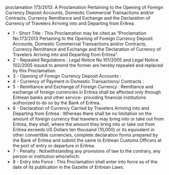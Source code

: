 proclamation 173&#x2F;2013: A Proclamation Pertaining to the Opening of Foreign Currency Deposit Accounts, Domestic Commercial Transactions and&#x2F;or Contracts, Currency Remittance and Exchange and the Declaration of Currency of Travelers Arriving into and Departing from Eritrea 

<ul>
			<li>1 - Short Title : This Proclamation may be cited as “Proclamation No.173&#x2F;2013 Pertaining to the Opening of Foreign Currency Deposit Accounts, Domestic Commercial Transactions and&#x2F;or Contracts, Currency Remittance and Exchange and the Declaration of Currency of Travelers Arriving into and Departing from Eritrea&quot;. <ul>
			</ul></li>			<li>2 - Repealed Regulations : Legal Notice No.101&#x2F;2005 and Legal Notice 102&#x2F;2005 issued to amend the former are hereby repealed and replaced by this Proclamation. <ul>
			</ul></li>			<li>3 - Opening of Foreign Currency Deposit Accounts : <ul>
			</ul></li>			<li>4 - Currency of Payment in Domestic Transactions&#x2F; Contracts : <ul>
			</ul></li>			<li>5 - Remittance and Exchange of Foreign Currency : Remittance and exchange of foreign currencies in Eritrea shall be affected only through Eritrean banks and other service- providing financial institutions authorized to do so by the Bank of Eritrea. <ul>
			</ul></li>			<li>6 - Declaration of Currency Carried by Travelers Arriving into and Departing from Eritrea : Whereas there shall be no limitation on the amount of foreign currency that travelers may bring into or take out from Eritrea, they shall, where the amount they bring into or take out from Eritrea exceeds US Dollars ten thousand (10,000) or its equivalent in other convertible currencies, complete declaration forms prepared by the Bank of Eritrea and submit the same to Eritrean Customs Officers at the port of entry or departure in Eritrea. <ul>
			</ul></li>			<li>7 - Penalty : Notwithstanding any provisions of law to the contrary, any person or institution who&#x2F;which: <ul>
			</ul></li>			<li>8 - Entry into Force : This Proclamation shall enter into force as of the date of its publication in the Gazette of Eritrean Laws.<ul>
			</ul></li></ul>